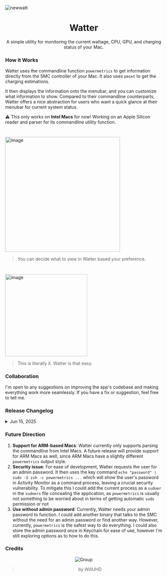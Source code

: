 ![newwatt](https://github.com/user-attachments/assets/5591ce5a-767e-409d-9bb0-ee9e0c50492a)

<div align="center">

# Watter
A simple utility for monitoring the current wattage, CPU, GPU, and charging status of your Mac. 

<div align="left">

### How it Works
Watter uses the commandline function `powermetrics` to get information directly from the SMC controller of your Mac. It also uses `pmset` to get the charging estimations. 

It then displays the information onto the menubar, and you can customize what information to show. Compared to their commandline counterparts, Watter offers a nice abstraction for users who want a quick glance at their menubar for current system status. 

⚠️ This only works on **Intel Macs** for now! Working on an Apple Silicon reader and parser for its commandline utility function. 

# 
<img width="368" alt="image" src="https://github.com/user-attachments/assets/0194304a-098b-42e8-8fb8-edfe519e85d2" />

> You can decide what to view in Watter based your preference. 

#

<img width="263" alt="image" src="https://github.com/user-attachments/assets/c389ae50-8fe4-4b94-b73d-512f08f425a3" />

> This is literally it. Watter is that easy. 

### Collaboration
I'm open to any suggestions on improving the app's codebase and making everything work more seamlessly. If you have a fix or suggestion, feel free to tell me. 

### Release Changelog
<details>
    <summary>Jun 15, 2025</summary>
        Finalized the first version of Watter as a menubar app. 
</details>

### Future Direction
1. **Support for ARM-based Macs**: Watter currently only supports parsing the commandline from Intel Macs. A future release will provide support for ARM Macs as well, since ARM Macs have a slightly different `powermetrics` output style.
2. **Security issue**: For ease of development, Watter requests the user for an admin password. It then uses the key command `echo "password" | sudo -S zsh -c powermetrics ...` which will show the user's password in Activity Monitor as a command process, leaving a crucial security vulnerability. To mitigate this I could add the current process as a `sudoer` in the `sudoers` file concealing the application, as `powermetrics` is usually not something to be worried about in terms of getting automatic `sudo` permission or not
3. **Use without admin password**: Currently, Watter needs your admin password to function. I could add another binary that talks to the SMC without the need for an admin password or find another way. However, currently, `powermetrics` is the safest way to do everything. I could also store the admin password once in Keychain for ease of use, however I'm still exploring options as to how to do this.

### Credits
<div align="center">

![Group](https://github.com/user-attachments/assets/d36f93b4-710b-4fbe-92f0-b55a40d7eb86)

> by WillUHD

